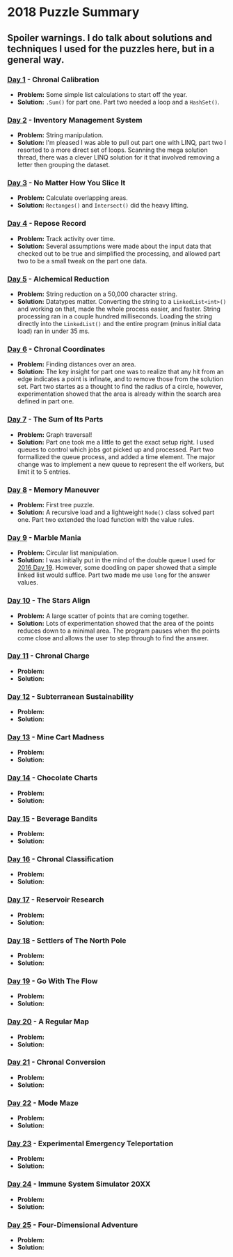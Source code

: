 # 2018 Puzzle Summary 
## Spoiler warnings. I do talk about solutions and techniques I used for the puzzles here, but in a general way.

### [Day 1](Day%2001) - Chronal Calibration
- **Problem:** Some simple list calculations to start off the year. 
- **Solution:** `.Sum()` for part one. Part two needed a loop and a `HashSet()`.

### [Day 2](Day%2002) - Inventory Management System
- **Problem:** String manipulation. 
- **Solution:** I'm pleased I was able to pull out part one with LINQ, part two I resorted to a more direct set of loops. Scanning the mega solution thread, there was a clever LINQ solution for it that involved removing a letter then grouping the dataset.

### [Day 3](Day%2003) - No Matter How You Slice It
- **Problem:** Calculate overlapping areas. 
- **Solution:** `Rectanges()` and `Intersect()` did the heavy lifting.

### [Day 4](Day%2004) - Repose Record
- **Problem:** Track activity over time.
- **Solution:** Several assumptions were made about the input data that checked out to be true and simplified the processing, and allowed part two to be a small tweak on the part one data.

### [Day 5](Day%2005) - Alchemical Reduction
- **Problem:** String reduction on a 50,000 character string. 
- **Solution:** Datatypes matter. Converting the string to a `LinkedList<int>()` and working on that, made the whole process easier, and faster. String processing ran in a couple hundred milliseconds. Loading the string directly into the `LinkedList()` and the entire program (minus initial data load) ran in under 35 ms.  

### [Day 6](Day%2006) - Chronal Coordinates
- **Problem:** Finding distances over an area.
- **Solution:** The key insight for part one was to realize that any hit from an edge indicates a point is infinate, and to remove those from the solution set. Part two startes as a thought to find the radius of a circle, however, experimentation showed that the area is already within the search area defined in part one.

### [Day 7](Day%2007) - The Sum of Its Parts
- **Problem:** Graph traversal!
- **Solution:** Part one took me a little to get the exact setup right. I used queues to control which jobs got picked up and processed.  Part two formallized the queue process, and added a time element. The major change was to implement a new queue to represent the elf workers, but limit it to 5 entries.

### [Day 8](Day%2008) - Memory Maneuver
- **Problem:** First tree puzzle. 
- **Solution:** A recursive load and a lightweight `Node()` class solved part one. Part two extended the load function with the value rules.

### [Day 9](Day%2009) - Marble Mania
- **Problem:** Circular list manipulation. 
- **Solution:** I was initially put in the mind of the double queue I used for [2016 Day 19](../2016/Day%2019/). However, some doodling on paper showed that a simple linked list would suffice. Part two made me use `long` for the answer values. 

### [Day 10](Day%2010) - The Stars Align
- **Problem:** A large scatter of points that are coming together.
- **Solution:** Lots of experimentation showed that the area of the points reduces down to a minimal area. The program pauses when the points come close and allows the user to step through to find the answer. 

### [Day 11](Day%2011) - Chronal Charge
- **Problem:**
- **Solution:**

### [Day 12](Day%2012) - Subterranean Sustainability
- **Problem:**
- **Solution:**

### [Day 13](Day%2013) - Mine Cart Madness
- **Problem:**
- **Solution:**

### [Day 14](Day%2014) - Chocolate Charts
- **Problem:**
- **Solution:**

### [Day 15](Day%2015) - Beverage Bandits
- **Problem:**
- **Solution:**

### [Day 16](Day%2016) - Chronal Classification
- **Problem:**
- **Solution:**

### [Day 17](Day%2017) - Reservoir Research
- **Problem:**
- **Solution:**

### [Day 18](Day%2018) - Settlers of The North Pole
- **Problem:**
- **Solution:**
 
### [Day 19](Day%2019) - Go With The Flow
- **Problem:**
- **Solution:**

### [Day 20](Day%2020) - A Regular Map
- **Problem:**
- **Solution:**

### [Day 21](Day%2021) - Chronal Conversion
- **Problem:**
- **Solution:**

### [Day 22](Day%2022) - Mode Maze
- **Problem:**
- **Solution:**

### [Day 23](Day%2023) - Experimental Emergency Teleportation
- **Problem:**
- **Solution:**

### [Day 24](Day%2024) - Immune System Simulator 20XX
- **Problem:**
- **Solution:**

### [Day 25](Day%2025) - Four-Dimensional Adventure
- **Problem:**
- **Solution:**